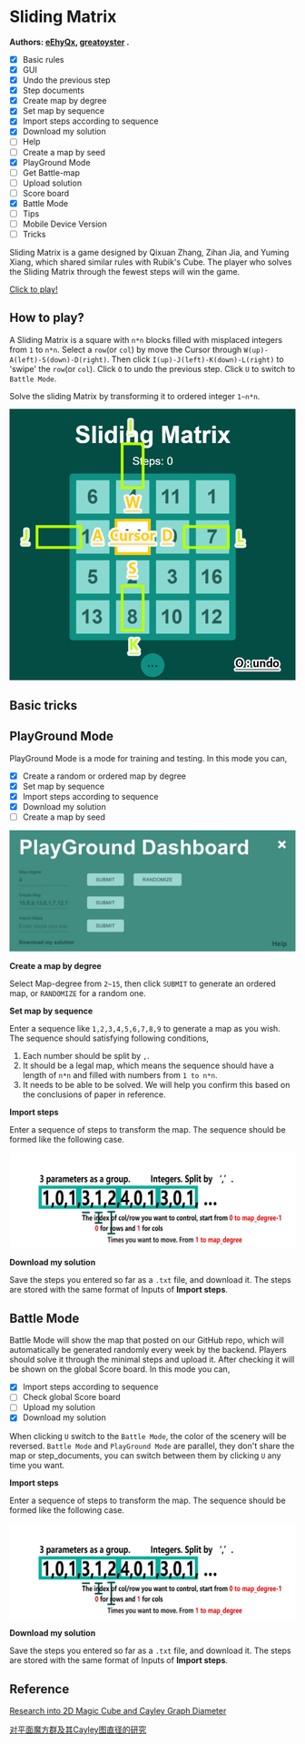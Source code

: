 # Sliding Matrix

**Authors: [eEhyQx](https://github.com/eEhyQx), [greatoyster](https://github.com/greatoyster) .**

- [x] Basic rules
- [x] GUI
- [x] Undo the previous step
- [x] Step documents
- [x] Create map by degree
- [x] Set map by sequence
- [x] Import steps according to sequence 
- [x] Download my solution
- [ ] Help
- [ ] Create a map by seed
- [x] PlayGround Mode
- [ ] Get Battle-map
- [ ] Upload solution
- [ ] Score board
- [x] Battle Mode
- [ ] Tips
- [ ] Mobile Device Version
- [ ] Tricks

Sliding Matrix is a game designed by Qixuan Zhang, Zihan Jia, and Yuming Xiang, which shared similar rules with Rubik's Cube. The player who solves the Sliding Matrix through the fewest steps will win the game.

[Click to play!](https://eehyqx.github.io/SlidingMatrix/SlidingMatrix.html)

##  How to play?

A Sliding Matrix is a square with `n*n` blocks filled with misplaced integers from `1` to `n*n`. Select a `row`(or `col`) by move the Cursor through `W(up)-A(left)-S(down)-D(right)`.  Then click `I(up)-J(left)-K(down)-L(right)` to 'swipe' the `row`(or `col`). Click `O` to undo the previous step. Click `U` to switch to `Battle Mode`.

Solve the sliding Matrix by transforming it to ordered integer `1~n*n`.

![map_guide](./imgs/map_guide.png)

## Basic tricks

## PlayGround Mode

PlayGround Mode is a mode for training and testing. In this mode you can,
- [x] Create a random or ordered map by degree
- [x] Set map by sequence
- [x] Import steps according to sequence
- [x] Download my solution
- [ ] Create a map by seed

![Play Ground Mode](./imgs/PlayGround_Mode.jpg)

**Create a map by degree**

Select Map-degree from `2~15`, then click `SUBMIT` to generate an ordered map, or `RANDOMIZE` for a random one.

**Set map by sequence**

Enter a sequence like `1,2,3,4,5,6,7,8,9` to generate a map as you wish. The sequence should satisfying following conditions,

1. Each number should be split by `,`.
2. It should be a legal map, which means the sequence should have a length of `n*n` and filled with numbers from `1 to n*n`.
3. It needs to be able to be solved. We will help you confirm this based on the conclusions of paper in reference.

**Import steps**

Enter a sequence of steps to transform the map. The sequence should be formed like the following case.

 ![Play Ground Mode](./imgs/importsteps.png)

**Download my solution**

Save the steps you entered so far as a `.txt` file, and download it. The steps are stored with the same format of Inputs of **Import steps**.

## Battle Mode

Battle Mode will show the map that posted on our GitHub repo, which will automatically be generated randomly every week by the backend.  Players should solve it through the minimal steps and upload it. After checking it will be shown on the global Score board. In this mode you can,

- [x] Import steps according to sequence
- [ ] Check global Score board
- [ ] Upload my solution
- [x] Download my solution

When clicking `U` switch to the `Battle Mode`, the color of the scenery will be reversed. `Battle Mode` and `PlayGround Mode` are parallel, they don't share the map or step_documents, you can switch between them by clicking `U` any time you want.

**Import steps**

Enter a sequence of steps to transform the map. The sequence should be formed like the following case.

 ![Play Ground Mode](./imgs/importsteps.png)

**Download my solution**

Save the steps you entered so far as a `.txt` file, and download it. The steps are stored with the same format of Inputs of **Import steps**.

## Reference

[Research into 2D Magic Cube  and Cayley Graph Diameter](https://github.com/eEhyQx/WeCreate/blob/master/0x02.%5Ben%5DResearch%20into%202D%20Magic%20Cube.pdf)

[对平面魔方群及其Cayley图直径的研究](https://github.com/eEhyQx/WeCreate/blob/master/0x02.%5Bcn%5D%E5%AF%B9%E5%B9%B3%E9%9D%A2%E9%AD%94%E6%96%B9%E7%BE%A4%E5%8F%8A%E5%85%B6Cayley%E5%9B%BE%E7%9B%B4%E5%BE%84%E7%9A%84%E7%A0%94%E7%A9%B6.pdf)